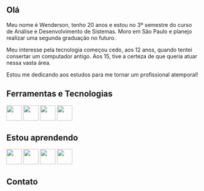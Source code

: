 ## Olá
Meu nome é Wenderson, tenho 20 anos e estou no 3º semestre do curso de Análise e Desenvolvimento de Sistemas. Moro em São Paulo e planejo realizar uma segunda graduação no futuro.

Meu interesse pela tecnologia começou cedo, aos 12 anos, quando tentei consertar um computador antigo. Aos 15, tive a certeza de que queria atuar nessa vasta área.

Estou me dedicando aos estudos para me tornar um profissional atemporal!

## Ferramentas e Tecnologias
<img src="https://cdn.jsdelivr.net/gh/devicons/devicon@latest/icons/html5/html5-original.svg" width="40" height="40"/> <img src="https://cdn.jsdelivr.net/gh/devicons/devicon@latest/icons/css3/css3-original.svg" width="40" height="40"/> <img src="https://cdn.jsdelivr.net/gh/devicons/devicon@latest/icons/javascript/javascript-original.svg" width="40" height="40"/> <img src="https://cdn.jsdelivr.net/gh/devicons/devicon@latest/icons/git/git-original.svg" width="40" height="40"/>

## Estou aprendendo 
<img src="https://cdn.jsdelivr.net/gh/devicons/devicon@latest/icons/java/java-original.svg" width="40" height="40"/> <img src="https://cdn.jsdelivr.net/gh/devicons/devicon@latest/icons/postgresql/postgresql-plain.svg" width="40" height="40"/> <img src="https://cdn.jsdelivr.net/gh/devicons/devicon@latest/icons/azuresqldatabase/azuresqldatabase-original.svg" width="40" height="40"/> <img src="https://cdn.jsdelivr.net/gh/devicons/devicon@latest/icons/spring/spring-original.svg" width="40" height="40"/>

## Contato

          
          
          
          
          
          
          
